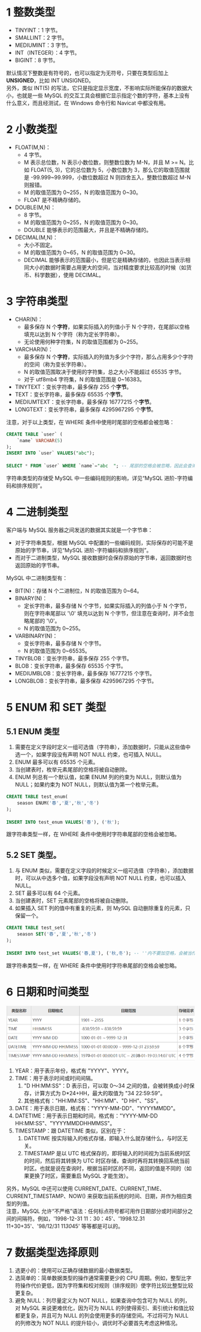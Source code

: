 # 1 整数类型
- TINYINT：1 字节。
- SMALLINT：2 字节。
- MEDIUMINT：3 字节。
- INT（INTEGER）：4 字节。
- BIGINT：8 字节。

默认情况下整数是有符号的，也可以指定为无符号，只要在类型后加上 **UNSIGNED**，比如 INT UNSIGNED。<br />另外，类似 INT(5) 的写法，它只是指定显示宽度，不影响实际所能保存的数据大小，也就是一些 MySQL 的交互工具会根据它显示指定个数的字符，基本上没有什么意义，而且经测试，在 Windows 命令行和 Navicat 中都没有用。
# 2 小数类型

- FLOAT(M,N)：
   - 4 字节。
   - M 表示总位数，N 表示小数位数，则整数位数为 M-N，并且 M >= N。比如 FLOAT(5, 3)，它的总位数为 5，小数位数为 3，那么它的取值范围就是 -99.999~99.999，小数位数超过 N 则四舍五入，整数位数超过 M-N 则报错。
   - M 的取值范围为 0~255，N 的取值范围为 0~30。
   - FLOAT 是不精确存储的。
- DOUBLE(M,N)：
   - 8 字节。
   - M 的取值范围为 0~255，N 的取值范围为 0~30。
   - DOUBLE 能够表示的范围最大，并且是不精确存储的。
- DECIMAL(M,N)：
   - 大小不固定。
   - M 的取值范围为 0~65，N 的取值范围为 0~30。
   - DECIMAL 能够表示的范围最小，但是它是精确存储的，也因此当表示相同大小的数据时需要占用更大的空间，当对精度要求比较高的时候（如货币、科学数据），使用 DECIMAL。
# 3 字符串类型

- CHAR(N)：
   - 最多保存 N 个**字符**，如果实际插入的列值小于 N 个字符，在尾部以空格填充以达到 N 个字符（称为定长字符串）。
   - 无论使用何种字符集，N 的取值范围都为 0~255。
- VARCHAR(N)：
   - 最多保存 N 个**字符**，实际插入的列值为多少个字符，那么占用多少个字符的空间（称为变长字符串）。
   - N 的取值范围取决于使用的字符集，总之大小不能超过 65535 字节。
   - 对于 utf8mb4 字符集，N 的取值范围是 0~16383。
- TINYTEXT：变长字符串，最多保存 255 个**字节**。
- TEXT：变长字符串，最多保存 65535 个**字节**。
- MEDIUMTEXT：变长字符串，最多保存 16777215 个**字节**。
- LONGTEXT：变长字符串，最多保存 4295967295 个**字节**。

注意，对于以上类型，在 WHERE 条件中使用时尾部的空格都会被忽略：
```sql
CREATE TABLE `user` (
	`name` VARCHAR(5)
);
INSERT INTO `user` VALUES("abc");

SELECT * FROM `user` WHERE `name`="abc  "; -- 尾部的空格会被忽略，因此会查询到上面插入的那条记录
```
字符串类型的存储受 MySQL 中一些编码规则的影响，详见“MySQL 进阶-字符编码和排序规则”。
# 4 二进制类型
客户端与 MySQL 服务器之间发送的数据其实就是一个字节串：

- 对于字符串类型，根据 MySQL 中配置的一些编码规则，实际保存的可能不是原始的字节串，详见“MySQL 进阶-字符编码和排序规则”。
- 而对于二进制类型，MySQL 接收数据时会保存原始的字节串，返回数据时也返回原始的字节串。

MySQL 中二进制类型有：

- BIT(N)：存储 N 个二进制位，N 的取值范围为 0~64。
- BINARY(N)：
   - 定长字符串，最多存储 N 个字节，如果实际插入的列值小于 N 个字节，则在字符串尾部以 '\0' 填充以达到 N 个字节，但注意在查询时，并不会忽略尾部的 '\0'。
   - N 的取值范围为 0~255。
- VARBINARY(N)：
   - 变长字符串，最多存储 N 个字节。
   - N 的取值范围为 0~65535。
- TINYBLOB：变长字符串，最多保存 255 个字节。
- BLOB：变长字符串，最多保存 65535 个字节。
- MEDIUMBLOB：变长字符串，最多保存 16777215 个字节。
- LONGBLOB：变长字符串，最多保存 4295967295 个字节。
# 5 ENUM 和 SET 类型
## 5.1 ENUM 类型

1. 需要在定义字段时定义一组可选值（字符串），添加数据时，只能从这些值中选一个，如果字段没有声明 NOT NULL 约束，也可插入 NULL。
2. ENUM 最多可以有 65535 个元素。
3. 当创建表时，枚举元素尾部的空格将被自动删除。
4. ENUM 列总有一个默认值，如果 ENUM 列的约束为 NULL，则默认值为 NULL；如果约束为 NOT NULL，则默认值为第一个枚举元素。
```sql
CREATE TABLE test_enum(
	season ENUM('春','夏','秋','冬')
);

INSERT INTO test_enum VALUES('春'), ('秋');
```
跟字符串类型一样，在 WHERE 条件中使用时字符串尾部的空格会被忽略。
## 5.2 SET 类型。

1. 与 ENUM 类似，需要在定义字段的时候定义一组可选值（字符串），添加数据时，可以从中选多个值，如果字段没有声明 NOT NULL 约束，也可以插入 NULL。
2. SET 最多可以有 64 个元素。
3. 当创建表时，SET 元素尾部的空格将被自动删除。
4. 如果插入 SET 列的值中有重复的元素，则 MySQL 自动删除重复的元素，只保留一个。
```sql
CREATE TABLE test_set(
	season SET('春','夏','秋','冬')
);

INSERT INTO test_set VALUES('春,夏'), ('秋,冬'); -- ''内不要加空格，会被当作值的一部分
```
跟字符串类型一样，在 WHERE 条件中使用时字符串尾部的空格会被忽略。
# 6 日期和时间类型
![批注 2023-09-16 160905.png](<../images/9 MySQL 基础-数据类型/1.png>)

1. YEAR：用于表示年份，格式有 "YYYY"、YYYY。
2. TIME：用于表示时间或时间间隔。
   1. "D HH:MM:SS"：D 表示日，可以取 0～34 之间的值，会被转换成小时保存，计算方式为 D*24+HH，最大的取值为 "34 22:59:59"。
   2. 其他格式有："HH:MM:SS"、"HH:MM"、"D HH"、"SS"。
3. DATE：用于表示日期，格式有："YYYY-MM-DD"、"YYYYMMDD"。
4. DATETIME：用于表示日期和时间，格式有："YYYY-MM-DD HH:MM:SS"、"YYYYMMDDHHMMSS"。
5. TIMESTAMP：跟 DATETIME 类似，区别在于：
   1. DATETIME 按实际输入的格式存储，即输入什么就存储什么，与时区无关。
   2. TIMESTAMP 是以 UTC 格式保存的，即将输入的时间视为当前系统时区的时间，然后将其转换为 UTC 时区存储，查询时再将其转换回系统当前时区。也就是说在查询时，根据当前时区的不同，返回的值是不同的（如果更换了时区，需要重启 MySQL 才能生效）。

另外，MySQL 中还可以使用 CURRENT_DATE、CURRENT_TIME、CURRENT_TIMESTAMP、NOW() 来获取当前系统的时间、日期，并作为相应类型的列值。<br />注意，MySQL 允许“不严格”语法：任何标点符号都可用作日期部分或时间部分之间的间隔符。例如，'1998-12-31 11：30：45'、'1998.12.31 11+30+35'、'98/12/31 11*30*45' 等等都是可以的。
# 7 数据类型选择原则

1. 选更小的：使用可以正确存储数据的最小数据类型。
2. 选简单的：简单数据类型的操作通常需要更少的 CPU 周期。例如，整型比字符操作代价更低，因为字符集和校对规则（排序规则）使字符比较比整型比较更复杂。
3. 避免 NULL：列尽量定义为 NOT NULL，如果查询中包含可为 NULL 的列，对 MySQL 来说更难优化，因为可为 NULL 的列使得索引、索引统计和值比较都更复杂，并且可为 NULL 的列会使用更多的存储空间。不过将可为 NULL 的列修改为 NOT NULL 的提升较小，调优时不必要首先考虑这种情况。

